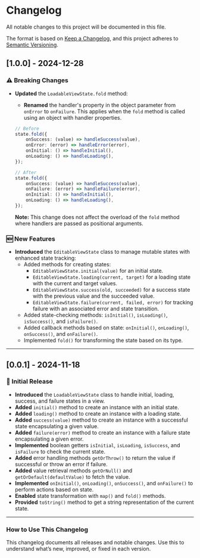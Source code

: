 # Changelog

All notable changes to this project will be documented in this file.

The format is based on [Keep a Changelog](https://keepachangelog.com/en/1.0.0/), and this project adheres to [Semantic Versioning](https://semver.org/spec/v2.0.0.html).

## [1.0.0] - 2024-12-28
### ⚠️ Breaking Changes
- **Updated** the `LoadableViewState.fold` method:
    - **Renamed** the handler's property in the object parameter from `onError` to `onFailure`. This applies when the `fold` method is called using an object with handler properties.

  ```typescript
  // Before
  state.fold({
      onSuccess: (value) => handleSuccess(value),
      onError: (error) => handleError(error),
      onInitial: () => handleInitial(),
      onLoading: () => handleLoading(),
  });

  // After
  state.fold({
      onSuccess: (value) => handleSuccess(value),
      onFailure: (error) => handleFailure(error),
      onInitial: () => handleInitial(),
      onLoading: () => handleLoading(),
  });
  ```

  **Note:** This change does not affect the overload of the `fold` method where handlers are passed as positional arguments.

### 🆕 New Features
- **Introduced** the `EditableViewState` class to manage mutable states with enhanced state tracking:
    - Added methods for creating states:
        - `EditableViewState.initial(value)` for an initial state.
        - `EditableViewState.loading(current, target)` for a loading state with the current and target values.
        - `EditableViewState.success(old, succeeded)` for a success state with the previous value and the succeeded value.
        - `EditableViewState.failure(current, failed, error)` for tracking failure with an associated error and state transition.
    - Added state-checking methods: `isInitial()`, `isLoading()`, `isSuccess()`, and `isFailure()`.
    - Added callback methods based on state: `onInitial()`, `onLoading()`, `onSuccess()`, and `onFailure()`.
    - Implemented `fold()` for transforming the state based on its type.

---

## [0.0.1] - 2024-11-18
### 🚀 Initial Release
- **Introduced** the `LoadableViewState` class to handle initial, loading, success, and failure states in a view.
- **Added** `initial()` method to create an instance with an initial state.
- **Added** `loading()` method to create an instance with a loading state.
- **Added** `success(value)` method to create an instance with a successful state encapsulating a given value.
- **Added** `failure(error)` method to create an instance with a failure state encapsulating a given error.
- **Implemented** boolean getters `isInitial`, `isLoading`, `isSuccess`, and `isFailure` to check the current state.
- **Added** error handling methods `getOrThrow()` to return the value if successful or throw an error if failure.
- **Added** value retrieval methods `getOrNull()` and `getOrDefault(defaultValue)` to fetch the value.
- **Implemented** `onInitial()`, `onLoading()`, `onSuccess()`, and `onFailure()` to perform actions based on state.
- **Enabled** state transformation with `map()` and `fold()` methods.
- **Provided** `toString()` method to get a string representation of the current state.

---

### **How to Use This Changelog**
This changelog documents all releases and notable changes. Use this to understand what’s new, improved, or fixed in each version.
